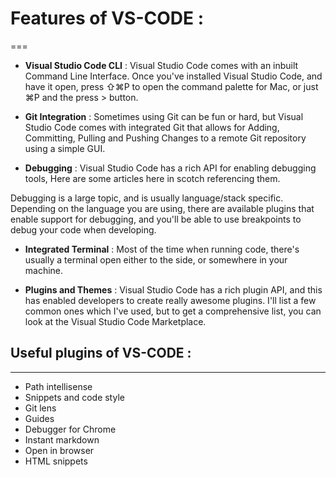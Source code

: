 # Features of VS-CODE : 
===

* __Visual Studio Code CLI__ : Visual Studio Code comes with an inbuilt Command Line Interface. Once you've installed Visual Studio Code, and have it open, press ⇧⌘P to open the command palette for Mac, or just ⌘P and the press > button.

* __Git Integration__ : Sometimes using Git can be fun or hard, but Visual Studio Code comes with integrated Git that allows for Adding, Committing, Pulling and Pushing Changes to a remote Git repository using a simple GUI.


* __Debugging__ : Visual Studio Code has a rich API for enabling debugging tools, Here are some articles here in scotch referencing them.

 Debugging is a large topic, and is usually language/stack specific. Depending on the language you are using, there are available plugins that enable support for debugging, and you'll be able to use breakpoints to debug your code when developing.

* __Integrated Terminal__ : Most of the time when running code, there's usually a terminal open either to the side, or somewhere in your machine.

* __Plugins and Themes__ : Visual Studio Code has a rich plugin API, and this has enabled developers to create really awesome plugins. I'll list a few common ones which I've used, but to get a comprehensive list, you can look at the Visual Studio Code Marketplace.


## Useful plugins of VS-CODE :
---

* Path intellisense
* Snippets and code style
* Git lens
* Guides
* Debugger for Chrome
* Instant markdown
* Open in browser
* HTML snippets